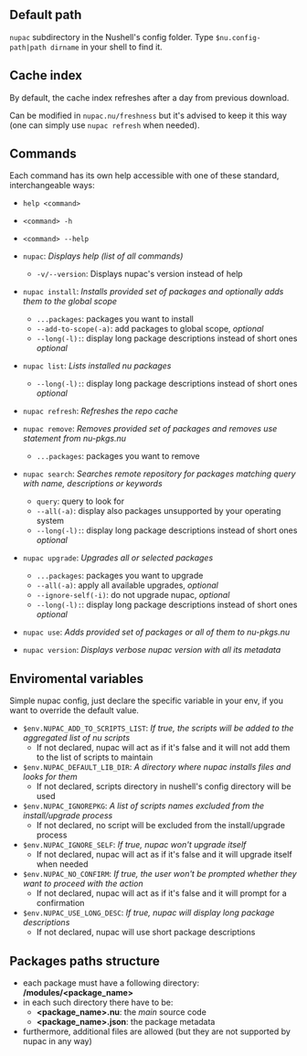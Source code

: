 ## Default path
`nupac` subdirectory in the Nushell's config folder. Type `$nu.config-path|path dirname` in your shell to find it.

## Cache index
By default, the cache index refreshes after a day from previous download.

Can be modified in `nupac.nu/freshness` but it's advised to keep it this way (one can simply use `nupac refresh` when needed).

## Commands
Each command has its own help accessible with one of these standard, interchangeable ways:
- `help <command>`
- `<command> -h`
- `<command> --help`

- `nupac`: *Displays help (list of all commands)*
  - `-v/--version`: Displays nupac's version instead of help
- `nupac install`: *Installs provided set of packages and optionally adds them to the global scope*
  - `...packages`: packages you want to install
  - `--add-to-scope(-a)`: add packages to global scope, *optional*
  - `--long(-l):`: display long package descriptions instead of short ones *optional*

- `nupac list`: *Lists installed nu packages*
  - `--long(-l):`: display long package descriptions instead of short ones *optional*

- `nupac refresh`: *Refreshes the repo cache*

- `nupac remove`: *Removes provided set of packages and removes use statement from nu-pkgs.nu*
  - `...packages`: packages you want to remove

- `nupac search`: *Searches remote repository for packages matching query with name, descriptions or keywords*
  - `query`: query to look for
  - `--all(-a)`: display also packages unsupported by your operating system
  - `--long(-l):`: display long package descriptions instead of short ones *optional*

- `nupac upgrade`: *Upgrades all or selected packages*
  - `...packages`: packages you want to upgrade
  - `--all(-a)`: apply all available upgrades, *optional*
  - `--ignore-self(-i)`: do not upgrade nupac, *optional*
  - `--long(-l):`: display long package descriptions instead of short ones *optional*

- `nupac use`: *Adds provided set of packages or all of them to nu-pkgs.nu*

- `nupac version`: *Displays verbose nupac version with all its metadata*

## Enviromental variables
Simple nupac config, just declare the specific variable in your env, if you want to override the default value.

- `$env.NUPAC_ADD_TO_SCRIPTS_LIST`: *If true, the scripts will be added to the aggregated list of nu scripts*
  - If not declared, nupac will act as if it's false and it will not add them to the list of scripts to maintain
- `$env.NUPAC_DEFAULT_LIB_DIR`: *A directory where nupac installs files and looks for them*
  - If not declared, scripts directory in nushell's config directory will be used
- `$env.NUPAC_IGNOREPKG`: *A list of scripts names excluded from the install/upgrade process*
  - If not declared, no script will be excluded from the install/upgrade process
- `$env.NUPAC_IGNORE_SELF`: *If true, nupac won't upgrade itself*
  - If not declared, nupac will act as if it's false and it will upgrade itself when needed
- `$env.NUPAC_NO_CONFIRM`: *If true, the user won't be prompted whether they want to proceed with the action*
  - If not declared, nupac will act as if it's false and it will prompt for a confirmation
- `$env.NUPAC_USE_LONG_DESC`: *If true, nupac will display long package descriptions*
  - If not declared, nupac will use short package descriptions

## Packages paths structure

- each package must have a following directory: **/modules/<package_name>**
- in each such directory there have to be:
  - **<package_name>.nu**: the *main* source code
  - **<package_name>.json**: the package metadata
- furthermore, additional files are allowed (but they are not supported by nupac in any way)
